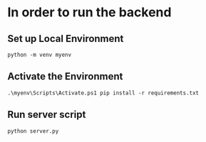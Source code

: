 # In order to run the backend
## Set up Local Environment
`python -m venv myenv  `
## Activate the Environment
`.\myenv\Scripts\Activate.ps1
pip install -r requirements.txt`
## Run server script
`python server.py`
